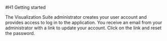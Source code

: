 #H1 Getting started

The Visualization Suite administrator creates your user account and provides access to log in to the application.
You receive an email from your administrator with a link to update your account. Click on the link and reset the password.